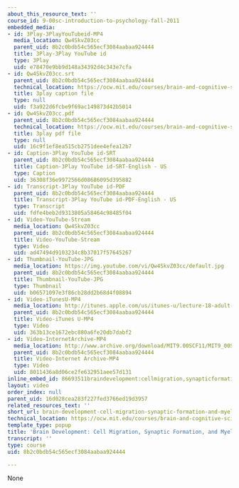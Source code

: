 ```yaml
---
about_this_resource_text: ''
course_id: 9-00sc-introduction-to-psychology-fall-2011
embedded_media:
- id: 3Play-3PlayYouTubeid-MP4
  media_location: Qw4SkvZ03cc
  parent_uid: 8b2c0bdb54c565ecf3084aabaa924444
  title: 3Play-3Play YouTube id
  type: 3Play
  uid: e78470e9bb9d148a34392d4c343e7cfa
- id: Qw4SkvZ03cc.srt
  parent_uid: 8b2c0bdb54c565ecf3084aabaa924444
  technical_location: https://ocw.mit.edu/courses/brain-and-cognitive-sciences/9-00sc-introduction-to-psychology-fall-2011/adult-development/brain-development-cell-migration-synaptic-formation-and-myelination/Qw4SkvZ03cc.srt
  title: 3play caption file
  type: null
  uid: f3a922d6fcbe9f69ac149873d42b5014
- id: Qw4SkvZ03cc.pdf
  parent_uid: 8b2c0bdb54c565ecf3084aabaa924444
  technical_location: https://ocw.mit.edu/courses/brain-and-cognitive-sciences/9-00sc-introduction-to-psychology-fall-2011/adult-development/brain-development-cell-migration-synaptic-formation-and-myelination/Qw4SkvZ03cc.pdf
  title: 3play pdf file
  type: null
  uid: 16c9f1ef8ea515cb2751dee4efea12b7
- id: Caption-3Play YouTube id-SRT
  parent_uid: 8b2c0bdb54c565ecf3084aabaa924444
  title: Caption-3Play YouTube id-SRT-English - US
  type: Caption
  uid: 36308f36e9972566d08686095d395882
- id: Transcript-3Play YouTube id-PDF
  parent_uid: 8b2c0bdb54c565ecf3084aabaa924444
  title: Transcript-3Play YouTube id-PDF-English - US
  type: Transcript
  uid: fdfe4beb2d9313805a58464c98485f04
- id: Video-YouTube-Stream
  media_location: Qw4SkvZ03cc
  parent_uid: 8b2c0bdb54c565ecf3084aabaa924444
  title: Video-YouTube-Stream
  type: Video
  uid: ad47494d9103234c8b37017f57645267
- id: Thumbnail-YouTube-JPG
  media_location: https://img.youtube.com/vi/Qw4SkvZ03cc/default.jpg
  parent_uid: 8b2c0bdb54c565ecf3084aabaa924444
  title: Thumbnail-YouTube-JPG
  type: Thumbnail
  uid: b06571097e3f86cb28dd2b68d4f08894
- id: Video-iTunesU-MP4
  media_location: http://itunes.apple.com/us/itunes-u/lecture-18-adult-development/id501335817?i=112593498
  parent_uid: 8b2c0bdb54c565ecf3084aabaa924444
  title: Video-iTunes U-MP4
  type: Video
  uid: 363b13ce1672ebc880a6fe20db7dabf2
- id: Video-InternetArchive-MP4
  media_location: http://www.archive.org/download/MIT9.00SCF11/MIT9_00SCF11_lec18_300k.mp4
  parent_uid: 8b2c0bdb54c565ecf3084aabaa924444
  title: Video-Internet Archive-MP4
  type: Video
  uid: 8011436a8d06ce2fe632951aee57d131
inline_embed_id: 86693511braindevelopment:cellmigration,synapticformation,andmyelination84869370
layout: video
order_index: null
parent_uid: 16d028cea283f227fed3766ed19d3957
related_resources_text: ''
short_url: brain-development-cell-migration-synaptic-formation-and-myelination
technical_location: https://ocw.mit.edu/courses/brain-and-cognitive-sciences/9-00sc-introduction-to-psychology-fall-2011/adult-development/brain-development-cell-migration-synaptic-formation-and-myelination
template_type: popup
title: 'Brain Development: Cell Migration, Synaptic Formation, and Myelination'
transcript: ''
type: course
uid: 8b2c0bdb54c565ecf3084aabaa924444

---
```

None